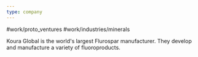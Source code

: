 ```yaml
---
type: company
---
```

#work/proto_ventures #work/industries/minerals 

Koura Global is the world's largest Flurospar manufacturer. They develop and manufacture a variety of fluoroproducts.